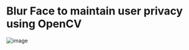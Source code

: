 # Blur Face to maintain user privacy using OpenCV

![image](https://user-images.githubusercontent.com/34673684/146678099-99ca95c9-9801-4b0c-800b-4cc6664d04b8.png)
